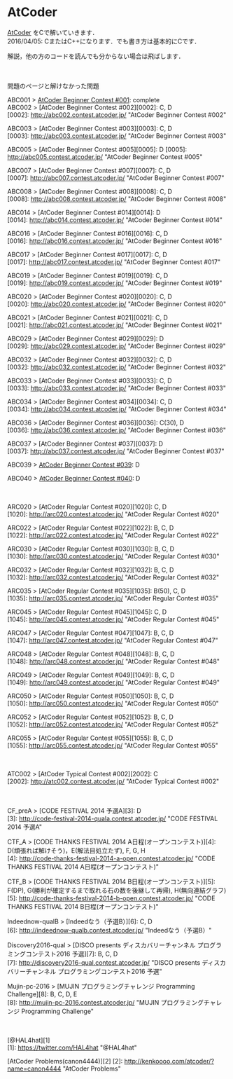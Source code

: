 AtCoder
=
[AtCoder](http://atcoder.jp/) をCで解いていきます．  
2016/04/05: CまたはC++になります．でも書き方は基本的にCです．  

解説，他の方のコードを読んでも分からない場合は飛ばします．  

　

問題のページと解けなかった問題  

ABC001 > [AtCoder Beginner Contest #001](http://abc001.contest.atcoder.jp/): complete  
ABC002 > [AtCoder Beginner Contest #002][0002]: C, D  
[0002]: http://abc002.contest.atcoder.jp/ "AtCoder Beginner Contest #002"

ABC003 > [AtCoder Beginner Contest #003][0003]: C, D  
[0003]: http://abc003.contest.atcoder.jp/ "AtCoder Beginner Contest #003"

ABC005 > [AtCoder Beginner Contest #005][0005]: D 
[0005]: http://abc005.contest.atcoder.jp/ "AtCoder Beginner Contest #005"

ABC007 > [AtCoder Beginner Contest #007][0007]: C, D  
[0007]: http://abc007.contest.atcoder.jp/ "AtCoder Beginner Contest #007"

ABC008 > [AtCoder Beginner Contest #008][0008]: C, D  
[0008]: http://abc008.contest.atcoder.jp/ "AtCoder Beginner Contest #008"

ABC014 > [AtCoder Beginner Contest #014][0014]: D  
[0014]: http://abc014.contest.atcoder.jp/ "AtCoder Beginner Contest #014"

ABC016 > [AtCoder Beginner Contest #016][0016]: C, D  
[0016]: http://abc016.contest.atcoder.jp/ "AtCoder Beginner Contest #016"

ABC017 > [AtCoder Beginner Contest #017][0017]: C, D  
[0017]: http://abc017.contest.atcoder.jp/ "AtCoder Beginner Contest #017"

ABC019 > [AtCoder Beginner Contest #019][0019]: C, D  
[0019]: http://abc019.contest.atcoder.jp/ "AtCoder Beginner Contest #019"

ABC020 > [AtCoder Beginner Contest #020][0020]: C, D  
[0020]: http://abc020.contest.atcoder.jp/ "AtCoder Beginner Contest #020"

ABC021 > [AtCoder Beginner Contest #021][0021]: C, D  
[0021]: http://abc021.contest.atcoder.jp/ "AtCoder Beginner Contest #021"

ABC029 > [AtCoder Beginner Contest #029][0029]: D  
[0029]: http://abc029.contest.atcoder.jp/ "AtCoder Beginner Contest #029"

ABC032 > [AtCoder Beginner Contest #032][0032]: C, D  
[0032]: http://abc032.contest.atcoder.jp/ "AtCoder Beginner Contest #032"

ABC033 > [AtCoder Beginner Contest #033][0033]: C, D  
[0033]: http://abc033.contest.atcoder.jp/ "AtCoder Beginner Contest #033"

ABC034 > [AtCoder Beginner Contest #034][0034]: C, D  
[0034]: http://abc034.contest.atcoder.jp/ "AtCoder Beginner Contest #034"

ABC036 > [AtCoder Beginner Contest #036][0036]: C(30), D  
[0036]: http://abc036.contest.atcoder.jp/ "AtCoder Beginner Contest #036"

ABC037 > [AtCoder Beginner Contest #037][0037]: D  
[0037]: http://abc037.contest.atcoder.jp/ "AtCoder Beginner Contest #037"

ABC039 > [AtCoder Beginner Contest #039](http://abc039.contest.atcoder.jp/): D  

ABC040 > [AtCoder Beginner Contest #040](http://abc040.contest.atcoder.jp/): D  

　

ARC020 > [AtCoder Regular Contest #020][1020]: C, D  
[1020]: http://arc020.contest.atcoder.jp/ "AtCoder Regular Contest #020"

ARC022 > [AtCoder Regular Contest #022][1022]: B, C, D  
[1022]: http://arc022.contest.atcoder.jp/ "AtCoder Regular Contest #022"

ARC030 > [AtCoder Regular Contest #030][1030]: B, C, D  
[1030]: http://arc030.contest.atcoder.jp/ "AtCoder Regular Contest #030"

ARC032 > [AtCoder Regular Contest #032][1032]: B, C, D  
[1032]: http://arc032.contest.atcoder.jp/ "AtCoder Regular Contest #032"

ARC035 > [AtCoder Regular Contest #035][1035]: B(50), C, D  
[1035]: http://arc035.contest.atcoder.jp/ "AtCoder Regular Contest #035"

ARC045 > [AtCoder Regular Contest #045][1045]: C, D  
[1045]: http://arc045.contest.atcoder.jp/ "AtCoder Regular Contest #045"

ARC047 > [AtCoder Regular Contest #047][1047]: B, C, D  
[1047]: http://arc047.contest.atcoder.jp/ "AtCoder Regular Contest #047"

ARC048 > [AtCoder Regular Contest #048][1048]: B, C, D  
[1048]: http://arc048.contest.atcoder.jp/ "AtCoder Regular Contest #048"

ARC049 > [AtCoder Regular Contest #049][1049]: B, C, D  
[1049]: http://arc049.contest.atcoder.jp/ "AtCoder Regular Contest #049"

ARC050 > [AtCoder Regular Contest #050][1050]: B, C, D  
[1050]: http://arc050.contest.atcoder.jp/ "AtCoder Regular Contest #050"

ARC052 > [AtCoder Regular Contest #052][1052]: B, C, D  
[1052]: http://arc052.contest.atcoder.jp/ "AtCoder Regular Contest #052"

ARC055 > [AtCoder Regular Contest #055][1055]: B, C, D  
[1055]: http://arc055.contest.atcoder.jp/ "AtCoder Regular Contest #055"

　

ATC002 > [AtCoder Typical Contest #002][2002]: C  
[2002]: http://atc002.contest.atcoder.jp/ "AtCoder Typical Contest #002"

　

CF_preA > [CODE FESTIVAL 2014 予選A][3]: D  
[3]: http://code-festival-2014-quala.contest.atcoder.jp/ "CODE FESTIVAL 2014 予選A"

CTF_A > [CODE THANKS FESTIVAL 2014 A日程(オープンコンテスト)][4]: D(頑張れば解けそう)，E(解法目処立たず), F, G, H  
[4]: http://code-thanks-festival-2014-a-open.contest.atcoder.jp/ "CODE THANKS FESTIVAL 2014 A日程(オープンコンテスト)"

CTF_B > [CODE THANKS FESTIVAL 2014 B日程(オープンコンテスト)][5]: F(DP), G(勝利が確定するまで取れる石の数を後継して再帰), H(無向連結グラフ)  
[5]: http://code-thanks-festival-2014-b-open.contest.atcoder.jp/ "CODE THANKS FESTIVAL 2014 B日程(オープンコンテスト)"

Indeednow-qualB > [Indeedなう（予選B）][6]: C, D  
[6]: http://indeednow-qualb.contest.atcoder.jp/ "Indeedなう（予選B）"

Discovery2016-qual > [DISCO presents ディスカバリーチャンネル プログラミングコンテスト2016 予選][7]: B, C, D  
[7]: http://discovery2016-qual.contest.atcoder.jp/ "DISCO presents ディスカバリーチャンネル プログラミングコンテスト2016 予選"

Mujin-pc-2016 > [MUJIN プログラミングチャレンジ Programming Challenge][8]: B, C, D, E  
[8]: http://mujin-pc-2016.contest.atcoder.jp/ "MUJIN プログラミングチャレンジ Programming Challenge"

　

[@HAL4hat][1]  
[1]: https://twitter.com/HAL4hat "@HAL4hat"

[AtCoder Problems(canon4444)][2]
[2]: http://kenkoooo.com/atcoder/?name=canon4444 "AtCoder Problems"
